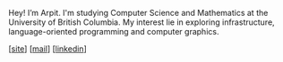 Hey! I’m Arpit. I'm studying Computer Science and Mathematics at the University of British Columbia. My interest lie in exploring infrastructure, language-oriented programming and computer graphics. 

[[site](https://kumarpit.github.io)] [[mail](mailto:kumar.arpit77@yahoo.com)] [[linkedin](https://www.linkedin.com/in/krarpit)]
